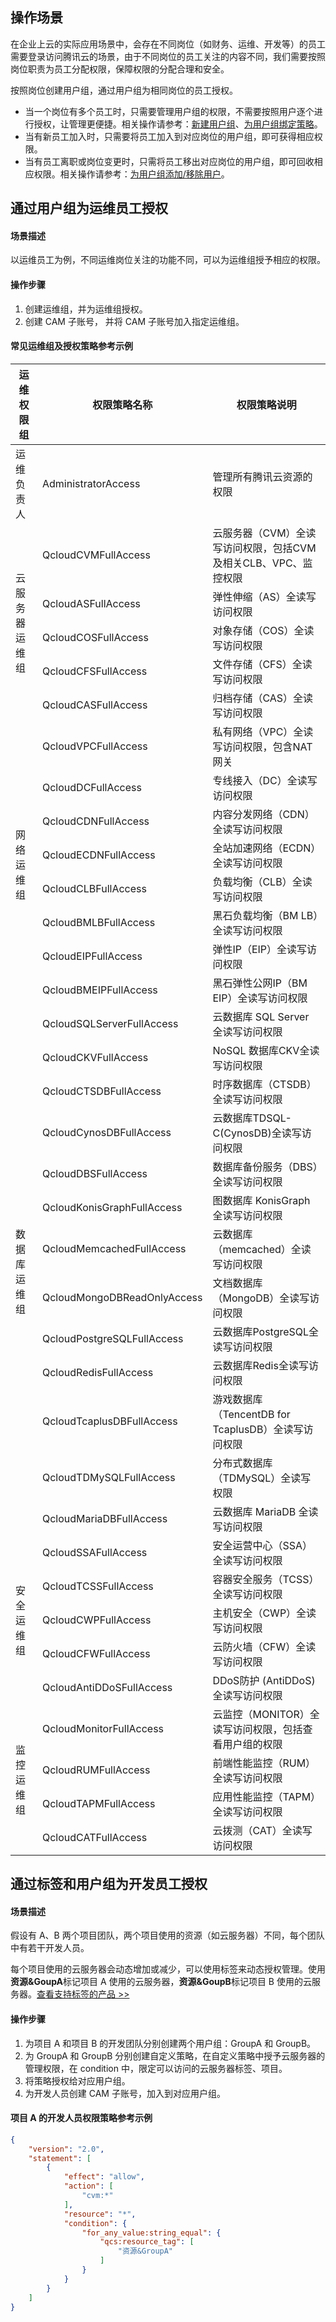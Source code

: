 ## 操作场景
在企业上云的实际应用场景中，会存在不同岗位（如财务、运维、开发等）的员工需要登录访问腾讯云的场景，由于不同岗位的员工关注的内容不同，我们需要按照岗位职责为员工分配权限，保障权限的分配合理和安全。

按照岗位创建用户组，通过用户组为相同岗位的员工授权。

- 当一个岗位有多个员工时，只需要管理用户组的权限，不需要按照用户逐个进行授权，让管理更便捷。相关操作请参考：[新建用户组](https://cloud.tencent.com/document/product/598/14985)、[为用户组绑定策略](https://cloud.tencent.com/document/product/598/37299)。
-  当有新员工加入时，只需要将员工加入到对应岗位的用户组，即可获得相应权限。
-  当有员工离职或岗位变更时，只需将员工移出对应岗位的用户组，即可回收相应权限。相关操作请参考：[为用户组添加/移除用户](https://cloud.tencent.com/document/product/598/10599)。


##  通过用户组为运维员工授权
#### 场景描述
以运维员工为例，不同运维岗位关注的功能不同，可以为运维组授予相应的权限。

#### 操作步骤
1. 创建运维组，并为运维组授权。
2. 创建 CAM 子账号， 并将 CAM 子账号加入指定运维组。

#### 常见运维组及授权策略参考示例

<table>
<thead>
<tr>
<th><strong>运维权限组</strong></th>
<th><strong>权限策略名称</strong></th>
<th><strong>权限策略说明</strong></th>
</tr>
</thead>
<tbody><tr>
<td>运维负责人</td>
<td>AdministratorAccess</td>
<td>管理所有腾讯云资源的权限</td>
</tr>
<tr>
<td rowspan="5">云服务器运维组</td>
<td>QcloudCVMFullAccess</td>
<td>云服务器（CVM）全读写访问权限，包括CVM及相关CLB、VPC、监控权限</td>
</tr>
<tr>
<td>QcloudASFullAccess</td>
<td>弹性伸缩（AS）全读写访问权限</td>
</tr>
<tr>
<td>QcloudCOSFullAccess</td>
<td>对象存储（COS）全读写访问权限</td>
</tr>
<tr>
<td>QcloudCFSFullAccess</td>
<td>文件存储（CFS）全读写访问权限</td>
</tr>
<tr>
<td>QcloudCASFullAccess</td>
<td>归档存储（CAS）全读写访问权限</td>
</tr>
<tr>
<td rowspan="8">网络运维组</td>
<td>QcloudVPCFullAccess</td>
<td>私有网络（VPC）全读写访问权限，包含NAT网关</td>
</tr>
<tr>
<td>QcloudDCFullAccess</td>
<td>专线接入（DC）全读写访问权限</td>
</tr>
<tr>
<td>QcloudCDNFullAccess</td>
<td>内容分发网络（CDN）全读写访问权限</td>
</tr>
<tr>
<td>QcloudECDNFullAccess</td>
<td>全站加速网络（ECDN）全读写访问权限</td>
</tr>
<tr>
<td>QcloudCLBFullAccess</td>
<td>负载均衡（CLB）全读写访问权限</td>
</tr>
<tr>
<td>QcloudBMLBFullAccess</td>
<td>黑石负载均衡（BM LB）全读写访问权限</td>
</tr>
<tr>
<td>QcloudEIPFullAccess</td>
<td>弹性IP（EIP）全读写访问权限</td>
</tr>
<tr>
<td>QcloudBMEIPFullAccess</td>
<td>黑石弹性公网IP（BM EIP）全读写访问权限</td>
</tr>
<tr>
<td rowspan="13">数据库运维组</td>
<td>QcloudSQLServerFullAccess</td>
<td>云数据库 SQL Server 全读写访问权限</td>
</tr>
<tr>
<td>QcloudCKVFullAccess</td>
<td>NoSQL 数据库CKV全读写访问权限</td>
</tr>
<tr>
<td>QcloudCTSDBFullAccess</td>
<td>时序数据库（CTSDB）全读写访问权限</td>
</tr>
<tr>
<td>QcloudCynosDBFullAccess</td>
<td>云数据库TDSQL-C(CynosDB)全读写访问权限</td>
</tr>
<tr>
<td>QcloudDBSFullAccess</td>
<td>数据库备份服务（DBS）全读写访问权限</td>
</tr>
<tr>
<td>QcloudKonisGraphFullAccess</td>
<td>图数据库 KonisGraph 全读写访问权限</td>
</tr>
<tr>
<td>QcloudMemcachedFullAccess</td>
<td>云数据库（memcached）全读写访问权限</td>
</tr>
<tr>
<td>QcloudMongoDBReadOnlyAccess</td>
<td>文档数据库（MongoDB）全读写访问权限</td>
</tr>
<tr>
<td>QcloudPostgreSQLFullAccess</td>
<td>云数据库PostgreSQL全读写访问权限</td>
</tr>
<tr>
<td>QcloudRedisFullAccess</td>
<td>云数据库Redis全读写访问权限</td>
</tr>
<tr>
<td>QcloudTcaplusDBFullAccess</td>
<td>游戏数据库（TencentDB for TcaplusDB）全读写访问权限</td>
</tr>
<tr>
<td>QcloudTDMySQLFullAccess</td>
<td>分布式数据库（TDMySQL）全读写权限</td>
</tr>
<tr>
<td>QcloudMariaDBFullAccess</td>
<td>云数据库 MariaDB 全读写访问权限</td>
</tr>
<tr>
<td rowspan="5">安全运维组</td>
<td>QcloudSSAFullAccess</td>
<td>安全运营中心（SSA）全读写访问权限</td>
</tr>
<tr>
<td>QcloudTCSSFullAccess</td>
<td>容器安全服务（TCSS）全读写访问权限</td>
</tr>
<tr>
<td>QcloudCWPFullAccess</td>
<td>主机安全（CWP）全读写访问权限</td>
</tr>
<tr>
<td>QcloudCFWFullAccess</td>
<td>云防火墙（CFW）全读写访问权限</td>
</tr>
<tr>
<td>QcloudAntiDDoSFullAccess</td>
<td>DDoS防护 (AntiDDoS)全读写访问权限</td>
</tr>
<tr>
<td rowspan="4">监控运维组</td>
<td>QcloudMonitorFullAccess</td>
<td>云监控（MONITOR）全读写访问权限，包括查看用户组的权限</td>
</tr>
<tr>
<td>QcloudRUMFullAccess</td>
<td>前端性能监控（RUM）全读写访问权限</td>
</tr>
<tr>
<td>QcloudTAPMFullAccess</td>
<td>应用性能监控（TAPM）全读写访问权限</td>
</tr>
<tr>
<td>QcloudCATFullAccess</td>
<td>云拨测（CAT）全读写访问权限</td>
</tr>
</tbody></table>



## 通过标签和用户组为开发员工授权
#### 场景描述
假设有 A、B 两个项目团队，两个项目使用的资源（如云服务器）不同，每个团队中有若干开发人员。

每个项目使用的云服务器会动态增加或减少，可以使用标签来动态授权管理。使用**资源&GoupA**标记项目 A 使用的云服务器，**资源&GoupB**标记项目 B 使用的云服务器。[查看支持标签的产品 >>](https://cloud.tencent.com/document/product/651/30727)

#### 操作步骤
1. 为项目 A 和项目 B 的开发团队分别创建两个用户组：GroupA 和 GroupB。
2. 为 GroupA 和 GroupB 分别创建自定义策略，在自定义策略中授予云服务器的管理权限，在 condition 中，限定可以访问的云服务器标签、项目。
3. 将策略授权给对应用户组。
4. 为开发人员创建 CAM 子账号，加入到对应用户组。


#### 项目 A 的开发人员权限策略参考示例
```json
{
    "version": "2.0",
    "statement": [
        {
            "effect": "allow",
            "action": [
                "cvm:*"
            ],
            "resource": "*",
            "condition": {
                "for_any_value:string_equal": {
                    "qcs:resource_tag": [
                        "资源&GroupA"
                    ]
                }
            }
        }
    ]
}
```
